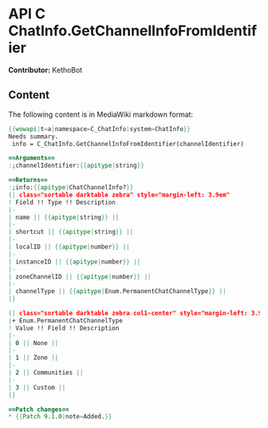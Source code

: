 # API C ChatInfo.GetChannelInfoFromIdentifier

**Contributor:** KethoBot

## Content

The following content is in MediaWiki markdown format:

```mediawiki
{{wowapi|t=a|namespace=C_ChatInfo|system=ChatInfo}}
Needs summary.
 info = C_ChatInfo.GetChannelInfoFromIdentifier(channelIdentifier)

==Arguments==
:;channelIdentifier:{{apitype|string}}

==Returns==
:;info:{{apitype|ChatChannelInfo?}}
{| class="sortable darktable zebra" style="margin-left: 3.9em"
! Field !! Type !! Description
|-
| name || {{apitype|string}} || 
|-
| shortcut || {{apitype|string}} || 
|-
| localID || {{apitype|number}} || 
|-
| instanceID || {{apitype|number}} || 
|-
| zoneChannelID || {{apitype|number}} || 
|-
| channelType || {{apitype|Enum.PermanentChatChannelType}} || 
|}

{| class="sortable darktable zebra col1-center" style="margin-left: 3.9em"
|+ Enum.PermanentChatChannelType
! Value !! Field !! Description
|-
| 0 || None || 
|-
| 1 || Zone || 
|-
| 2 || Communities || 
|-
| 3 || Custom || 
|}

==Patch changes==
* {{Patch 9.1.0|note=Added.}}
```